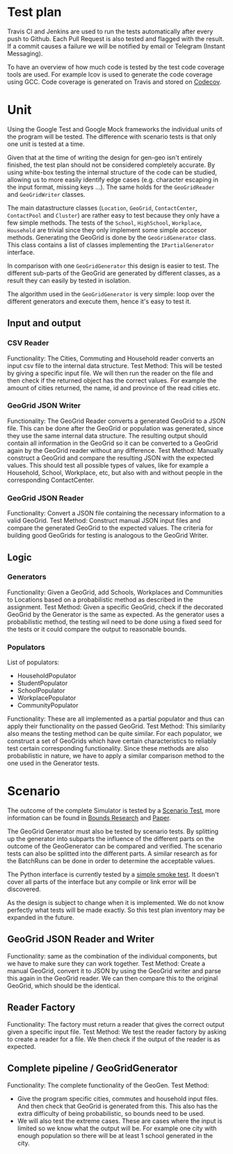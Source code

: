 Test plan
===

Travis CI and Jenkins are used to run the tests automatically after every push to Github.
Each Pull Request is also tested and flagged with the result. 
If a commit causes a failure we will be notified by email or Telegram (Instant Messaging).

To have an overview of how much code is tested by the test code coverage tools are used. For example lcov is used to generate the code coverage using GCC.
Code coverage is generated on Travis and stored on [Codecov](https://codecov.io/gh/LEDfan/Bachelorproef).

# Unit

Using the Google Test and Google Mock frameworks the individual units of the program will be tested. 
The difference with scenario tests is that only one unit is tested at a time.

Given that at the time of writing the design for gen-geo isn't entirely finished, the test plan should not be considered completely accurate.
By using white-box testing the internal structure of the code can be studied, allowing us to more easily identify edge cases (e.g. character escaping in the input format, missing keys ...).
The same holds for the `GeoGridReader` and `GeoGridWriter` classes.

The main datastructure classes (`Location`, `GeoGrid`, `ContactCenter`, `ContactPool` and `Cluster`) are rather easy to test because they only have a few simple methods.
The tests of the `School`, `HighSchool`, `Workplace`, `Household` are trivial since they only implement some simple acccesor methods.
Generating the GeoGrid is done by the `GeoGridGenerator` class. This class contains a list of classes implementing the `IPartialGenerator` interface.

In comparison with one `GeoGridGenerator` this design is easier to test. The different sub-parts of the GeoGrid are generated by different classes, as a result they can easily by tested in isolation.

The algorithm used in the `GeoGridGenerator` is very simple: loop over the different generators and execute them, hence it's easy to test it.

## Input and output
### CSV Reader
Functionality: The Cities, Commuting and Household reader converts an input csv file to the internal data structure.
Test Method: This will be tested by giving a specific input file. We will then run the reader on the file and then check if the returned object has the correct values. For example the amount of cities returned, the name, id and province of the read cities etc.

### GeoGrid JSON Writer
Functionality: The GeoGrid Reader converts a generated GeoGrid to a JSON file. This can be done after the GeoGrid or population was generated, since they use the same internal data structure.
The resulting output should contain all information in the GeoGrid so it can be converted to a GeoGrid again by the GeoGrid reader without any difference.
Test Method: Manually construct a GeoGrid and compare the resulting JSON with the expected values. This should test all possible types of values, like for example a Household, School, Workplace, etc, but also with and without people in the corresponding ContactCenter.
### GeoGrid JSON Reader
Functionality: Convert a JSON file containing the necessary information to a valid GeoGrid.
Test Method: Construct manual JSON input files and compare the generated GeoGrid to the expected values. The criteria for building good GeoGrids for testing is analogous to the GeoGrid Writer.
## Logic
### Generators
Functionality: Given a GeoGrid, add Schools, Workplaces and Communities to Locations based on a probabilistic method as described in the assignment.
Test Method: Given a specific GeoGrid, check if the decorated GeoGrid by the Generator is the same as expected. As the generator uses a probabilistic method, the testing wil need to be done using a fixed seed for the tests or it could compare the output to reasonable bounds. 

### Populators
List of populators:
 - HouseholdPopulator
 - StudentPopulator
 - SchoolPopulator
 - WorkplacePopulator
 - CommunityPopulator

Functionality: These are all implemented as a partial populator and thus can apply their functionality on the passed GeoGrid.
Test Method: This similarity also means the testing method can be quite similar. For each populator, we construct a set of GeoGrids which have certain characteristics to reliably test certain corresponding functionality. Since these methods are also probabilistic in nature, we have to apply a similar comparison method to the one used in the Generator tests.

# Scenario
The outcome of the complete Simulator is tested by a [Scenario Test](https://github.com/LEDfan/Bachelorproef/blob/master/test/cpp/gtester/BatchRuns.cpp), more information can be found in [Bounds Research](bounds.md) and [Paper](week3/main/paper.pdf).

The GeoGrid Generator must also be tested by scenario tests. 
By splitting up the generator into subparts the influence of the different parts on the outcome of the GeoGenerator can be compared and verified. 
The scenario tests can also be splitted into the different parts.
A similar research as for the BatchRuns can be done in order to determine the acceptable values.

The Python interface is currently tested by a [simple smoke test](https://github.com/LEDfan/Bachelorproef/blob/master/test/python/testSimple.py). 
It doesn't cover all parts of the interface but any compile or link error will be discovered.

As the design is subject to change when it is implemented. We do not know perfectly what tests will be made exactly. So this test plan inventory may be expanded in the future.

## GeoGrid JSON Reader and Writer
Functionality: same as the combination of the individual components, but we have to make sure they can work together.
Test Method: Create a manual GeoGrid, convert it to JSON by using the GeoGrid writer and parse this again in the GeoGrid reader. We can then compare this to the original GeoGrid, which should be the identical.

## Reader Factory
Functionality: The factory must return a reader that gives the correct output given a specific input file.
Test Method: We test the reader factory by asking to create a reader for a file. We then check if the output of the reader is as expected.

## Complete pipeline / GeoGridGenerator
Functionality: The complete functionality of the GeoGen.
Test Method:
 - Give the program specific cities, commutes and household input files. And then check that GeoGrid is generated from this. This also has the extra difficulty of being probabilistic, so bounds need to be used. 
 - We will also test the extreme cases. These are cases where the input is limited so we know what the output will be. For example one city with enough population so there will be at least 1 school generated in the city.
